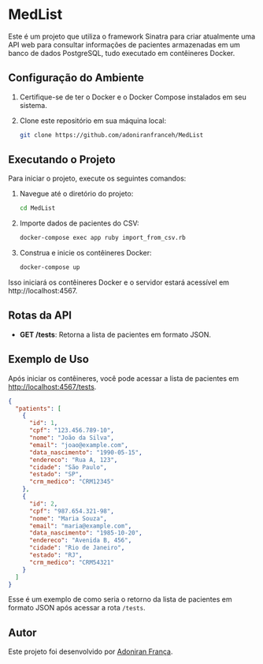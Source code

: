 # MedList

Este é um projeto que utiliza o framework Sinatra para criar atualmente uma API web para consultar informações de pacientes armazenadas em um banco de dados PostgreSQL, tudo executado em contêineres Docker.

## Configuração do Ambiente

1. Certifique-se de ter o Docker e o Docker Compose instalados em seu sistema.
2. Clone este repositório em sua máquina local:

    ```bash
    git clone https://github.com/adoniranfranceh/MedList
    ```

## Executando o Projeto

Para iniciar o projeto, execute os seguintes comandos:

1. Navegue até o diretório do projeto:

    ```bash
    cd MedList
    ```

2. Importe dados de pacientes do CSV:

    ```bash
    docker-compose exec app ruby import_from_csv.rb
    ```

3. Construa e inicie os contêineres Docker:

    ```bash
    docker-compose up
    ```

Isso iniciará os contêineres Docker e o servidor estará acessível em http://localhost:4567.

## Rotas da API

- **GET /tests**: Retorna a lista de pacientes em formato JSON.


## Exemplo de Uso

Após iniciar os contêineres, você pode acessar a lista de pacientes em [http://localhost:4567/tests](http://localhost:4567/tests).

```json
{
  "patients": [
    {
      "id": 1,
      "cpf": "123.456.789-10",
      "nome": "João da Silva",
      "email": "joao@example.com",
      "data_nascimento": "1990-05-15",
      "endereco": "Rua A, 123",
      "cidade": "São Paulo",
      "estado": "SP",
      "crm_medico": "CRM12345"
    },
    {
      "id": 2,
      "cpf": "987.654.321-98",
      "nome": "Maria Souza",
      "email": "maria@example.com",
      "data_nascimento": "1985-10-20",
      "endereco": "Avenida B, 456",
      "cidade": "Rio de Janeiro",
      "estado": "RJ",
      "crm_medico": "CRM54321"
    }
  ]
}
```
Esse é um exemplo de como seria o retorno da lista de pacientes em formato JSON após acessar a rota `/tests`.

## Autor

Este projeto foi desenvolvido por [Adoniran França](https://github.com/adoniranfranceh).
